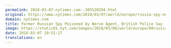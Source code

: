 ```yaml
---
permalink: 2018-03-07-nytimes.com--305520294.html
original: https://www.nytimes.com/2018/03/07/world/europe/russia-spy-nerve-agent.html?partner=rss&amp;emc=rss
domain: nytimes.com
title: Former Russian Spy Poisoned by Nerve Agent, British Police Say
image: https://static01.nyt.com/images/2018/03/08/world/europe/08russiaspy1/08russiaspy1-mediumThreeByTwo440.jpg
date: 2018-03-07 19:51:17
translations: en
---
```


